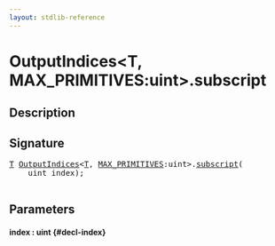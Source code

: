 ```yaml
---
layout: stdlib-reference
---
```


# OutputIndices\<T, MAX\_PRIMITIVES:uint\>\.subscript

## Description





## Signature 

<pre>
<a href="/stdlib-reference/types/OutputIndices/index#typeparam-T" class="code_type">T</a> <a href="/stdlib-reference/types/OutputIndices/index" class="code_type">OutputIndices</a>&lt;<a href="/stdlib-reference/types/OutputIndices/index#typeparam-T" class="code_type">T</a>, <a href="/stdlib-reference/types/OutputIndices/index#typeparam-MAX_PRIMITIVES" class="code_var">MAX_PRIMITIVES</a>:uint&gt;.<a href="/stdlib-reference/types/OutputIndices/subscript">subscript</a>(
    uint <span class='code_param'>index</span>);

</pre>

## Parameters

#### index  : uint {#decl-index}

